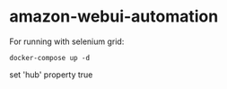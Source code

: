 # amazon-webui-automation

<p>For running with selenium grid:</p>
<p><code>docker-compose up -d</code></p>
<p>set 'hub' property true</p>
